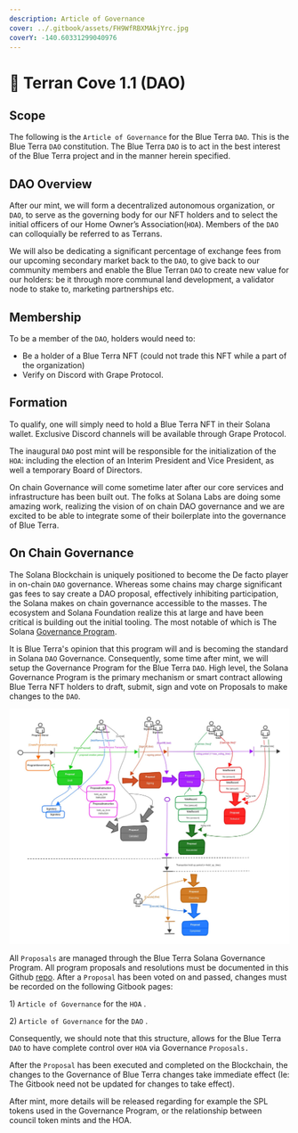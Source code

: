 ```yaml
---
description: Article of Governance
cover: ../.gitbook/assets/FH9WfRBXMAkjYrc.jpg
coverY: -140.60331299040976
---
```


# 🌊 Terran Cove 1.1 (DAO)

## Scope

The following is the `Article of Governance` for the Blue Terra `DAO`. This is the Blue Terra `DAO` constitution. The Blue Terra `DAO` is to act in the best interest of the Blue Terra project and in the manner herein specified. &#x20;



## DAO Overview

After our mint, we will form a decentralized autonomous organization, or `DAO`, to serve as the governing body for our NFT holders and to select the initial officers of our Home Owner’s Association(`HOA`). Members of the `DAO` can colloquially be referred to as Terrans.

We will also be dedicating a significant percentage of exchange fees from our upcoming secondary market back to the `DAO`, to give back to our community members and enable the Blue Terran `DAO` to create new value for our holders: be it through more communal land development, a validator node to stake to, marketing partnerships etc.&#x20;

## Membership

To be a member of the `DAO`, holders would need to:

* Be a holder of a Blue Terra NFT (could not trade this NFT while a part of the organization)
* Verify on Discord with Grape Protocol.

## Formation

To qualify, one will simply need to hold a Blue Terra NFT in their Solana wallet. Exclusive Discord channels will be available through Grape Protocol.&#x20;

The inaugural `DAO` post mint will be responsible for the initialization of the `HOA`: including the election of an Interim President and Vice President, as well a temporary Board of Directors.&#x20;

On chain Governance will come sometime later after our core services and infrastructure has been built out. The folks at Solana Labs are doing some amazing work, realizing the vision of on chain DAO governance and we are excited to be able to integrate some of their boilerplate into the governance of Blue Terra.&#x20;

## On Chain Governance

The Solana Blockchain is uniquely positioned to become the De facto player in on-chain `DAO` governance. Whereas some chains may charge significant gas fees to say create a DAO proposal, effectively inhibiting participation, the Solana makes on chain governance accessible to the masses. The ecosystem and Solana Foundation realize this at large and have been critical is building out the initial tooling. The most notable of which is The Solana [Governance Program](https://github.com/solana-labs/solana-program-library/tree/master/governance).&#x20;

It is Blue Terra's opinion that this program will and is becoming the standard in Solana `DAO` Governance. Consequently, some time after mint, we will setup the Governance Program for the Blue Terra `DAO`. High level, the Solana Governance Program is the primary mechanism or smart contract allowing Blue Terra NFT holders to draft, submit, sign and vote on Proposals to make changes to the `DAO`.

![Solana Governance Program User Flow](../.gitbook/assets/governance-workflow.jpg)

All `Proposals` are managed through the Blue Terra Solana Governance Program. All program proposals and resolutions must be documented in this Github [repo](https://github.com/Blue-Terra/blueterra-gitbook). After a `Proposal` has been voted on and passed, changes must be recorded on the following Gitbook pages:

&#x20;1\) `Article of Governance` for the `HOA` .

2\) `Article of Governance` for the `DAO` .

Consequently, we should note that this structure, allows for the Blue Terra `DAO` to have complete control over `HOA` via Governance `Proposals.`

After the `Proposal` has been executed and completed on the Blockchain, the changes to the Governance of Blue Terra changes take immediate effect (Ie: The Gitbook need not be updated for changes to take effect).&#x20;

After mint, more details will be released regarding for example the SPL tokens used in the Governance Program, or the relationship between council token mints and the HOA.&#x20;

